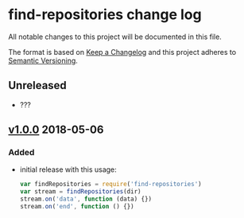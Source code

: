 # find-repositories change log

All notable changes to this project will be documented in this file.

The format is based on [Keep a Changelog](http://keepachangelog.com/) and this project adheres to [Semantic Versioning](http://semver.org/).

## Unreleased

* ???

## [v1.0.0] 2018-05-06

### Added
* initial release with this usage:
  ```js
  var findRepositories = require('find-repositories')
  var stream = findRepositories(dir)
  stream.on('data', function (data) {})
  stream.on('end', function () {})
  ```

[v1.0.0]: https://github.com/sethvincent/find-repositories/tree/v1.0.0
